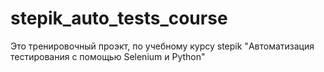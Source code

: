 # stepik_auto_tests_course
Это тренировочный проэкт, по учебному курсу stepik "Автоматизация тестирования с помощью Selenium и Python"
